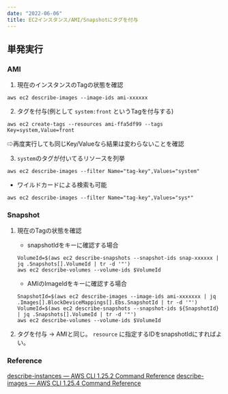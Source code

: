 ```yaml
---
date: "2022-06-06"
title: EC2インスタンス/AMI/Snapshotにタグを付与
---
```


## 単発実行
### AMI
1. 現在のインスタンスのTagの状態を確認
```
aws ec2 describe-images --image-ids ami-xxxxxx
```

2. タグを付与(例として `system:front` というTagを付与する)
```
aws ec2 create-tags --resources ami-ffa5df99 --tags Key=system,Value=front
```

⇨再度実行しても同じKey/Valueなら結果は変わらないことを確認

3. `system`のタグが付いてるリソースを列挙
```
aws ec2 describe-images --filter Name="tag-key",Values="system"
```
- ワイルドカードによる検索も可能
```
aws ec2 describe-images --filter Name="tag-key",Values="sys*"
```

### Snapshot
1. 現在のTagの状態を確認
	- snapshotIdをキーに確認する場合
	```
	VolumeId=$(aws ec2 describe-snapshots --snapshot-ids snap-xxxxxx | jq .Snapshots[].VolumeId | tr -d '"')
	aws ec2 describe-volumes --volume-ids $VolumeId
	```
	- AMIのImageIdをキーに確認する場合
	```
	SnapshotId=$(aws ec2 describe-images --image-ids ami-xxxxxxx | jq .Images[].BlockDeviceMappings[].Ebs.SnapshotId | tr -d '"')
	VolumeId=$(aws ec2 describe-snapshots --snapshot-ids ${SnapshotId} | jq .Snapshots[].VolumeId | tr -d '"')
	aws ec2 describe-volumes --volume-ids $VolumeId
	```

2. タグを付与
-> AMIと同じ。 `resource` に指定するIDをsnapshotIdにすればよい。

### Reference
[describe-instances — AWS CLI 1.25.2 Command Reference](https://docs.aws.amazon.com/cli/latest/reference/ec2/describe-instances.html)
[describe-images — AWS CLI 1.25.4 Command Reference](https://docs.aws.amazon.com/cli/latest/reference/ec2/describe-images.html)
